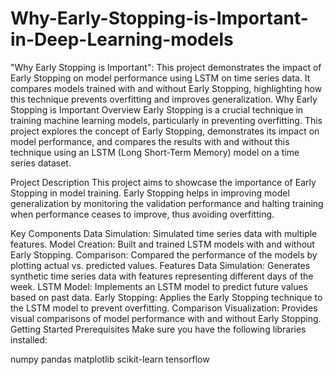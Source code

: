 # Why-Early-Stopping-is-Important-in-Deep-Learning-models
"Why Early Stopping is Important": This project demonstrates the impact of Early Stopping on model performance using LSTM on time series data. It compares models trained with and without Early Stopping, highlighting how this technique prevents overfitting and improves generalization.
Why Early Stopping is Important
Overview
Early Stopping is a crucial technique in training machine learning models, particularly in preventing overfitting. This project explores the concept of Early Stopping, demonstrates its impact on model performance, and compares the results with and without this technique using an LSTM (Long Short-Term Memory) model on a time series dataset.

Project Description
This project aims to showcase the importance of Early Stopping in model training. Early Stopping helps in improving model generalization by monitoring the validation performance and halting training when performance ceases to improve, thus avoiding overfitting.

Key Components
Data Simulation: Simulated time series data with multiple features.
Model Creation: Built and trained LSTM models with and without Early Stopping.
Comparison: Compared the performance of the models by plotting actual vs. predicted values.
Features
Data Simulation: Generates synthetic time series data with features representing different days of the week.
LSTM Model: Implements an LSTM model to predict future values based on past data.
Early Stopping: Applies the Early Stopping technique to the LSTM model to prevent overfitting.
Comparison Visualization: Provides visual comparisons of model performance with and without Early Stopping.
Getting Started
Prerequisites
Make sure you have the following libraries installed:

numpy
pandas
matplotlib
scikit-learn
tensorflow
